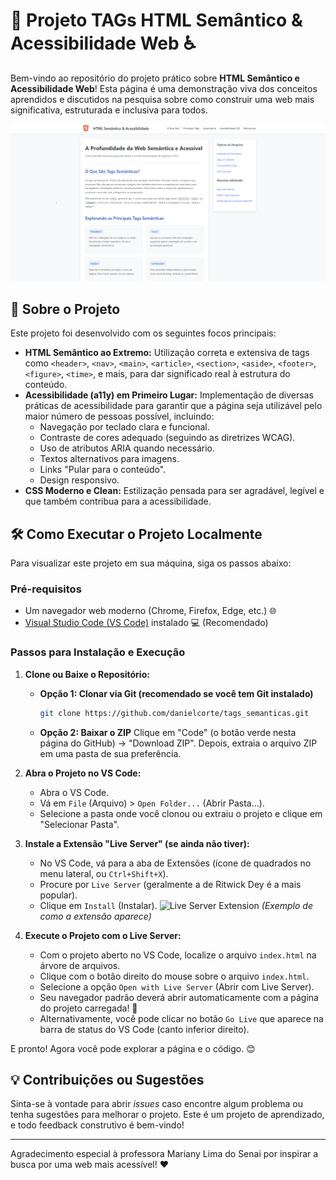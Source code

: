 # 🚀 Projeto TAGs HTML Semântico & Acessibilidade Web ♿

Bem-vindo ao repositório do projeto prático sobre **HTML Semântico e Acessibilidade Web**! Esta página é uma demonstração viva dos conceitos aprendidos e discutidos na pesquisa sobre como construir uma web mais significativa, estruturada e inclusiva para todos.

![Exemplo da Página](images/screenshot-pagina.png)


## 🌟 Sobre o Projeto

Este projeto foi desenvolvido com os seguintes focos principais:

* **HTML Semântico ao Extremo:** Utilização correta e extensiva de tags como `<header>`, `<nav>`, `<main>`, `<article>`, `<section>`, `<aside>`, `<footer>`, `<figure>`, `<time>`, e mais, para dar significado real à estrutura do conteúdo.
* **Acessibilidade (a11y) em Primeiro Lugar:** Implementação de diversas práticas de acessibilidade para garantir que a página seja utilizável pelo maior número de pessoas possível, incluindo:
    * Navegação por teclado clara e funcional.
    * Contraste de cores adequado (seguindo as diretrizes WCAG).
    * Uso de atributos ARIA quando necessário.
    * Textos alternativos para imagens.
    * Links "Pular para o conteúdo".
    * Design responsivo.
* **CSS Moderno e Clean:** Estilização pensada para ser agradável, legível e que também contribua para a acessibilidade.

## 🛠️ Como Executar o Projeto Localmente

Para visualizar este projeto em sua máquina, siga os passos abaixo:

### Pré-requisitos

* Um navegador web moderno (Chrome, Firefox, Edge, etc.) 🌐
* [Visual Studio Code (VS Code)](https://code.visualstudio.com/download) instalado 💻 (Recomendado)

### Passos para Instalação e Execução

1.  **Clone ou Baixe o Repositório:**
    * **Opção 1: Clonar via Git (recomendado se você tem Git instalado)**
        ```bash
        git clone https://github.com/danielcorte/tags_semanticas.git
        ```

    * **Opção 2: Baixar o ZIP**
        Clique em "Code" (o botão verde nesta página do GitHub) -> "Download ZIP". Depois, extraia o arquivo ZIP em uma pasta de sua preferência.

2.  **Abra o Projeto no VS Code:**
    * Abra o VS Code.
    * Vá em `File` (Arquivo) > `Open Folder...` (Abrir Pasta...).
    * Selecione a pasta onde você clonou ou extraiu o projeto e clique em "Selecionar Pasta".

3.  **Instale a Extensão "Live Server" (se ainda não tiver):**
    * No VS Code, vá para a aba de Extensões (ícone de quadrados no menu lateral, ou `Ctrl+Shift+X`).
    * Procure por `Live Server` (geralmente a de Ritwick Dey é a mais popular).
    * Clique em `Install` (Instalar).
    ![Live Server Extension](https://pic.vsixhub.com/73/66/b63c44fd-0457-4696-99e9-dbfdf70d77de-logo.webp) *(Exemplo de como a extensão aparece)*

4.  **Execute o Projeto com o Live Server:**
    * Com o projeto aberto no VS Code, localize o arquivo `index.html` na árvore de arquivos.
    * Clique com o botão direito do mouse sobre o arquivo `index.html`.
    * Selecione a opção `Open with Live Server` (Abrir com Live Server).
    * Seu navegador padrão deverá abrir automaticamente com a página do projeto carregada! 🎉
    * Alternativamente, você pode clicar no botão `Go Live` que aparece na barra de status do VS Code (canto inferior direito).


E pronto! Agora você pode explorar a página e o código. 😊

## 💡 Contribuições ou Sugestões

Sinta-se à vontade para abrir *issues* caso encontre algum problema ou tenha sugestões para melhorar o projeto. Este é um projeto de aprendizado, e todo feedback construtivo é bem-vindo!

---

Agradecimento especial à professora Mariany Lima do Senai por inspirar a busca por uma web mais acessível! ❤️
